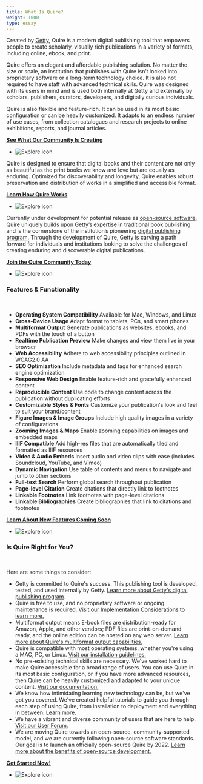 ```yaml
---
title: What Is Quire?
weight: 1000
type: essay
---
```


Created by [Getty](https://www.getty.edu), Quire is a modern digital publishing tool that empowers people to create scholarly, visually rich publications in a variety of formats, including online, ebook, and print.

Quire offers an elegant and affordable publishing solution.  No matter the size or scale, an institution that publishes with Quire isn’t locked into proprietary software or a long-term technology choice. It is also not required to have staff with advanced technical skills. Quire was designed with its users in mind and is used both internally at Getty and externally by scholars, publishers, curators, developers, and digitally curious individuals.

Quire is also flexible and feature-rich. It can be used in its most basic configuration or can be heavily customized. It adapts to an endless number of use cases, from collection catalogues and research projects to online exhibitions, reports, and journal articles.

<div class="action-button-center">

[**See What Our Community Is Creating**](/community/user-showcase/)
</div>

<div class="feature-cards small-card">

- ![Explore icon](/img/illustrations/undraw_Group_chat_unwm.png)
</div>

Quire is designed to ensure that digital books and their content are not only as beautiful as the print books we know and love but are equally as enduring. Optimized for discoverability and longevity, Quire enables robust preservation and distribution of works in a simplified and accessible format.

<div class="action-button-center">

[**Learn How Quire Works**](/about/how-it-works/)
</div>

<div class="feature-cards small-card">

- ![Explore icon](/img/illustrations/undraw_in_progress_ql66.png)
</div>

Currently under development for potential release as [open-source software](/about/open-source/), Quire uniquely builds upon Getty’s expertise in traditional book publishing and is the cornerstone of the institution’s pioneering [digital publishing program](https://www.getty.edu/publications/digital/index.html). Through the development of Quire, Getty is carving a path forward for individuals and institutions looking to solve the challenges of creating enduring and discoverable digital publications.

<div class="action-button-center">

[**Join the Quire Community Today**](/community/join-us/)
</div>

<div class="feature-cards small-card">

- ![Explore icon](/img/illustrations/undraw_celebration_0jvk.png)
</div>

### Features & Functionality
<br>

<div class="feature-list">

- **Operating System Compatibility** Available for Mac, Windows, and Linux
- **Cross-Device Usage** Adapt format to tablets, PCs, and smart phones
- **Multiformat Output** Generate publications as websites, ebooks, and PDFs with the touch of a button
- **Realtime Publication Preview** Make changes and view them live in your browser
- **Web Accessibility** Adhere to web accessibility principles outlined in WCAG2.0 AA
- **SEO Optimization** Include metadata and tags for enhanced search engine optimization
- **Responsive Web Design** Enable feature-rich and gracefully enhanced content
- **Reproducible Content** Use code to change content across the publication without duplicating efforts
- **Customizable Styles & Fonts** Customize your publication's look and feel to suit your brand/content
- **Figure Images & Image Groups** Include high quality images in a variety of configurations
- **Zooming Images & Maps** Enable zooming capabilities on images and embedded maps
- **IIIF Compatible** Add high-res files that are automatically tiled and formatted as IIIF resources
- **Video & Audio Embeds** Insert audio and video clips with ease (includes Soundcloud, YouTube, and Vimeo)
- **Dynamic Navigation**  Use table of contents and menus to navigate and jump to other sections
- **Full-text Search** Perform global search throughout publication
- **Page-level Citation** Create citations that directly link to footnotes
- **Linkable Footnotes** Link footnotes with page-level citations
- **Linkable Bibliographies** Create bibliographies that link to citations and footnotes

</div>

<div class="action-button-center">

[**Learn About New Features Coming Soon**](/about/roadmap/)
</div>

<div class="feature-cards small-card">

- ![Explore icon](/img/illustrations/undraw_moving_forward_lhhd.png)
</div>

### Is Quire Right for You?
<br>

Here are some things to consider:

- Getty is committed to Quire's success. This publishing tool is developed, tested, and used internally by Getty. [Learn more about Getty's digital publishing program](https://www.getty.edu/publications/digital/digitalpubs.html).
- Quire is free to use, and no proprietary software or ongoing maintenance is required. [Visit our Implementation Considerations to learn more.](/documentation/implementation/)
- Multiformat output means E-book files are distribution-ready for Amazon, Apple, and other vendors; PDF files are print-on-demand ready, and the online edition can be hosted on any web server. [Learn more about Quire's multiformat output capabilities.](/documentation/quire-cli/#outputting-files)
- Quire is compatible with most operating systems, whether you're using a MAC, PC, or Linux. [Visit our installation guidelines.](/documentation/install-uninstall/)
- No pre-existing technical skills are necessary. We've worked hard to make Quire accessible for a broad range of users. You can use Quire in its most basic configuration, or if you have more advanced resources, then Quire can be heavily customized and adapted to your unique content. [Visit our documentation.](/documentation/getting-started/)
- We know how intimidating learning new technology can be, but we've got you covered. We've created helpful tutorials to guide you through each step of using Quire, from installation to deployment and everything in between. [Learn more.](/learn/tutorial/)
- We have a vibrant and diverse community of users that are here to help. [Visit our User Forum.](/community/forum)
- We are moving Quire towards an open-source, community-supported model, and we are currently following open-source software standards. Our goal is to launch an officially open-source Quire by 2022. [Learn more about the benefits of open-source development.](/about/open-source)

<div class="action-button-center">

[**Get Started Now!**](https://docs.google.com/forms/d/e/1FAIpQLSckvPWWyyfZJko6JTqf3slcXCV8vcCgQjAzoW4MfHEt9hDuxQ/viewform)
</div>

<div class="feature-cards">

- ![Explore icon](/img/illustrations/undraw_web_developer_p3e5.png)
</div>
